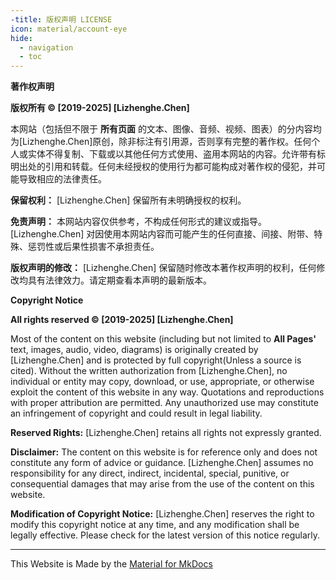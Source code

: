 ```yaml
---
-title: 版权声明 LICENSE
icon: material/account-eye
hide:
  - navigation
  - toc
---
```

**著作权声明**

**版权所有 © [2019-2025] [Lizhenghe.Chen]**

本网站（包括但不限于 **所有页面** 的文本、图像、音频、视频、图表）的分内容均为[Lizhenghe.Chen]原创，除非标注有引用源，否则享有完整的著作权。任何个人或实体不得复制、下载或以其他任何方式使用、盗用本网站的内容。允许带有标明出处的引用和转载。任何未经授权的使用行为都可能构成对著作权的侵犯，并可能导致相应的法律责任。

**保留权利：** [Lizhenghe.Chen] 保留所有未明确授权的权利。

<!-- **授权使用：** 如果您希望使用本网站上的内容，请通过以下联系方式与[Lizhenghe.Chen]联系，以获取书面授权：

- 电子邮件：[您的电子邮件地址]
- 联系电话：[您的联系电话]
- 通讯地址：[您的通讯地址] -->

**免责声明：** 本网站内容仅供参考，不构成任何形式的建议或指导。[Lizhenghe.Chen] 对因使用本网站内容而可能产生的任何直接、间接、附带、特殊、惩罚性或后果性损害不承担责任。

**版权声明的修改：** [Lizhenghe.Chen] 保留随时修改本著作权声明的权利，任何修改均具有法律效力。请定期查看本声明的最新版本。

**Copyright Notice**

**All rights reserved © [2019-2025] [Lizhenghe.Chen]**

Most of the content on this website (including but not limited to **All Pages'** text, images, audio, video, diagrams) is originally created by [Lizhenghe.Chen] and is protected by full copyright(Unless a source is cited). Without the written authorization from [Lizhenghe.Chen], no individual or entity may copy, download, or use, appropriate, or otherwise exploit the content of this website in any way. Quotations and reproductions with proper attribution are permitted. Any unauthorized use may constitute an infringement of copyright and could result in legal liability.

**Reserved Rights:** [Lizhenghe.Chen] retains all rights not expressly granted.

<!-- **Authorized Use:** If you wish to use the content on this website, please contact [Lizhenghe.Chen] through the following contact information to obtain written authorization:

- Email: [Your Email Address]
- Phone: [Your Phone Number]
- Mailing Address: [Your Mailing Address] -->

**Disclaimer:** The content on this website is for reference only and does not constitute any form of advice or guidance. [Lizhenghe.Chen] assumes no responsibility for any direct, indirect, incidental, special, punitive, or consequential damages that may arise from the use of the content on this website.

**Modification of Copyright Notice:** [Lizhenghe.Chen] reserves the right to modify this copyright notice at any time, and any modification shall be legally effective. Please check for the latest version of this notice regularly.

---

This Website is Made by the [Material for MkDocs](https://squidfunk.github.io/mkdocs-material/)
